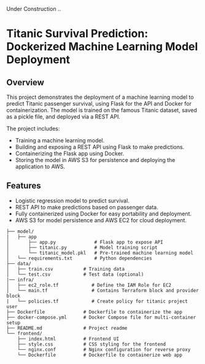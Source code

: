 Under Construction ..

# Titanic Survival Prediction: Dockerized Machine Learning Model Deployment
## Overview
This project demonstrates the deployment of a machine learning model to predict Titanic passenger survival, using Flask for the API and Docker for containerization. The model is trained on the famous Titanic dataset, saved as a pickle file, and deployed via a REST API.

The project includes:

* Training a machine learning model.
* Building and exposing a REST API using Flask to make predictions.
* Containerizing the Flask app using Docker.
* Storing the model in AWS S3 for persistence and deploying the application to AWS.

## Features
* Logistic regression model to predict survival.
* REST API to make predictions based on passenger data.
* Fully containerized using Docker for easy portability and deployment.
* AWS S3 for model persistence and AWS EC2 for cloud deployment.

```
├── model/
|   ├── app
│       ├── app.py              # Flask app to expose API
│       ├── titanic.py          # Model training script
│       └── titanic_model.pkl   # Pre-trained machine learning model
│   └── requirements.txt        # Python dependencies
├── data/
│   ├── train.csv           # Training data
│   └── test.csv            # Test data (optional)
|── infra/
│   ├── ec2_role.tf            # Define the IAM Role for EC2 
│   └── main.tf                # Contains Terraform block and provider block
|   └── policies.tf            # Create policy for titanic project user
├── Dockerfile              # Dockerfile to containerize the app
├── docker-compose.yml      # Docker Compose file for multi-container setup
├── README.md               # Project readme
└── frontend/
    ├── index.html          # Frontend UI
    ├── style.css           # CSS styling for the frontend
    └── nginx.conf          # Nginx configuration for reverse proxy
    └── Dockerfile          # Dockerfile to containerize web app

